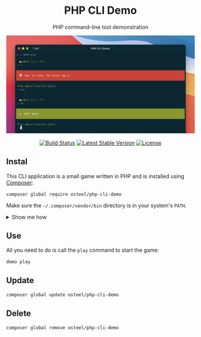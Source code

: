 <h1 align="center">PHP CLI Demo</h1>

<p align="center">PHP command-line tool demonstration</p>

<p align="center">
    <img alt="Preview" src="/art/preview.png">
	<p align="center">
		<a href="https://github.com/osteel/php-cli-demo/actions"><img alt="Build Status" src="https://github.com/osteel/php-cli-demo/workflows/CI/badge.svg"></a>
		<a href="//packagist.org/packages/osteel/php-cli-demo"><img alt="Latest Stable Version" src="https://poser.pugx.org/osteel/php-cli-demo/v"></a>
		<a href="//packagist.org/packages/osteel/php-cli-demo"><img alt="License" src="https://poser.pugx.org/osteel/php-cli-demo/license"></a>
	</p>
</p>

## Instal

This CLI application is a small game written in PHP and is installed using [Composer](https://getcomposer.org):

```
composer global require osteel/php-cli-demo
```

Make sure the `~/.composer/vendor/bin` directory is in your system's `PATH`.

<details>
<summary>Show me how</summary>

If it's not already there, add the following line to your Bash configuration file (usually `~/.bash_profile`, `~/.bashrc`, `~/.zshrc`, etc.):

```
export PATH=~/.composer/vendor/bin:$PATH
```

If the file doesn't exist, create it.

Run the following command on the file you've just updated for the change to take effect:

```
source ~/.bash_profile
```
</details>

## Use

All you need to do is call the `play` command to start the game:

```
demo play
```

## Update

```
composer global update osteel/php-cli-demo
```

## Delete

```
composer global remove osteel/php-cli-demo
```

